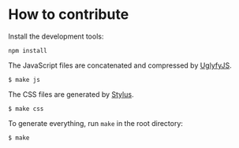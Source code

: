 # How to contribute

Install the development tools:

```
npm install
```

The JavaScript files are concatenated and compressed by [UglyfyJS](https://github.com/mishoo/UglifyJS2).

```
$ make js
```

The CSS files are generated by [Stylus](http://learnboost.github.io/stylus/).

```
$ make css
```

To generate everything, run `make` in the root directory:

```
$ make
```
